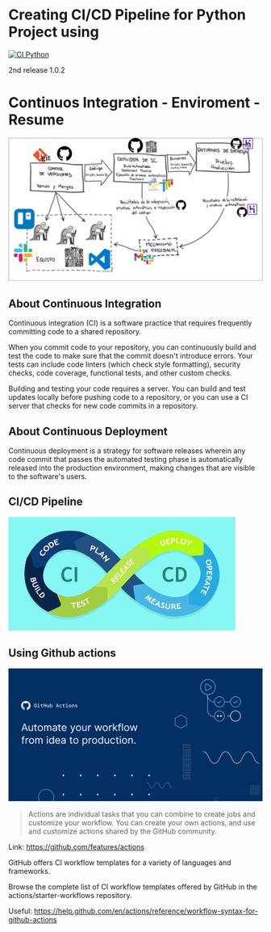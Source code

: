 # Creating CI/CD Pipeline for Python Project using

[![CI Python](https://github.com/xlmriosx/continuos-integration-enviroment/actions/workflows/build.yaml/badge.svg)](https://github.com/xlmriosx/continuos-integration-enviroment/actions/workflows/build.yaml)

2nd release 1.0.2

# Continuos Integration - Enviroment - Resume

![Image](assets/Entorno-de-Integracion-Continua-Lucas-M-Rios.png)

## About Continuous Integration

Continuous integration (CI) is a software practice that requires frequently committing code to a shared repository.

When you commit code to your repository, you can continuously build and test the code to make sure that the commit doesn't introduce errors. Your tests can include code linters (which check style formatting), security checks, code coverage, functional tests, and other custom checks.

Building and testing your code requires a server. You can build and test updates locally before pushing code to a repository, or you can use a CI server that checks for new code commits in a repository.

## About Continuous Deployment

Continuous deployment is a strategy for software releases wherein any code commit that passes the automated testing phase is automatically released into the production environment, making changes that are visible to the software's users.

## CI/CD Pipeline

![Image](assets/cicd-pipline.jpg)

## Using Github actions

![Image](assets/github-actions.png)

> Actions are individual tasks that you can combine to create jobs and customize your workflow. You can create your own actions, and use and customize actions shared by the GitHub community.

Link: https://github.com/features/actions

GitHub offers CI workflow templates for a variety of languages and frameworks.

Browse the complete list of CI workflow templates offered by GitHub in the actions/starter-workflows repository.

Useful: https://help.github.com/en/actions/reference/workflow-syntax-for-github-actions